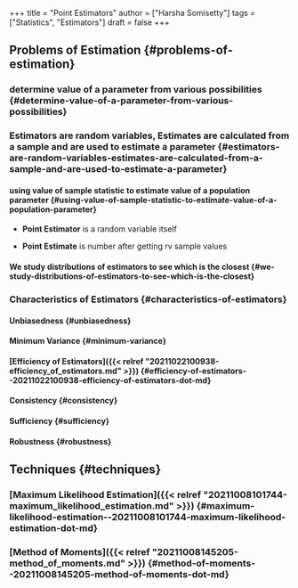 +++
title = "Point Estimators"
author = ["Harsha Somisetty"]
tags = ["Statistics", "Estimators"]
draft = false
+++

## Problems of Estimation {#problems-of-estimation}


### determine value of a parameter from various possibilities {#determine-value-of-a-parameter-from-various-possibilities}


### **Estimators** are random variables, **Estimates** are calculated from a sample and are used to estimate a parameter {#estimators-are-random-variables-estimates-are-calculated-from-a-sample-and-are-used-to-estimate-a-parameter}


#### using value of sample statistic to estimate value of a population parameter {#using-value-of-sample-statistic-to-estimate-value-of-a-population-parameter}

<!--list-separator-->

-  **Point Estimator** is a random variable itself

<!--list-separator-->

-  **Point Estimate** is number after getting rv sample values


#### We study distributions of estimators to see which is the closest {#we-study-distributions-of-estimators-to-see-which-is-the-closest}


### Characteristics of Estimators {#characteristics-of-estimators}


#### **Unbiasedness** {#unbiasedness}


#### **Minimum Variance** {#minimum-variance}


#### [Efficiency of Estimators]({{< relref "20211022100938-efficiency_of_estimators.md" >}}) {#efficiency-of-estimators--20211022100938-efficiency-of-estimators-dot-md}


#### **Consistency** {#consistency}


#### **Sufficiency** {#sufficiency}


#### Robustness {#robustness}


## Techniques {#techniques}


### [Maximum Likelihood Estimation]({{< relref "20211008101744-maximum_likelihood_estimation.md" >}}) {#maximum-likelihood-estimation--20211008101744-maximum-likelihood-estimation-dot-md}


### [Method of Moments]({{< relref "20211008145205-method_of_moments.md" >}}) {#method-of-moments--20211008145205-method-of-moments-dot-md}